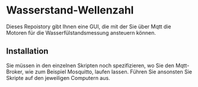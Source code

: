 # Wasserstand-Wellenzahl
Dieses Repoistory gibt Ihnen eine GUI, die mit der Sie über Mqtt die Motoren für die Wasserfülstandsmessung ansteuern können.

## Installation
Sie müssen in den einzelnen Skripten noch spezifizieren, wo Sie den Mqtt-Broker, wie zum Beispiel Mosquitto, laufen lassen. Führen Sie ansonsten Sie Skripte auf den 
jeweiligen Computern aus.
